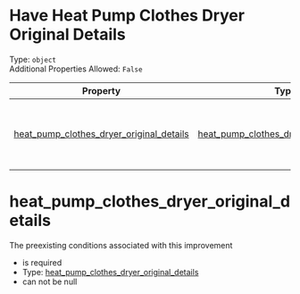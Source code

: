
Have Heat Pump Clothes Dryer Original Details
=============================================
  
Type: `object`  
Additional Properties Allowed: `False`  
  

|Property|Type|Required|Nullable|Format|Title|
| :---: | :---: | :---: | :---: | :---: | :---: |
|[heat_pump_clothes_dryer_original_details](#heat_pump_clothes_dryer_original_details)|[heat_pump_clothes_dryer_original_details](heat_pump_clothes_dryer_original_details.md)|:white_check_mark:|False||Heat Pump Clothes Dryer Original Details|

heat_pump_clothes_dryer_original_details
========================================
  
The preexisting conditions associated with this improvement  
  

- is required
- Type: [heat_pump_clothes_dryer_original_details](heat_pump_clothes_dryer_original_details.md)
- can not be null
  
